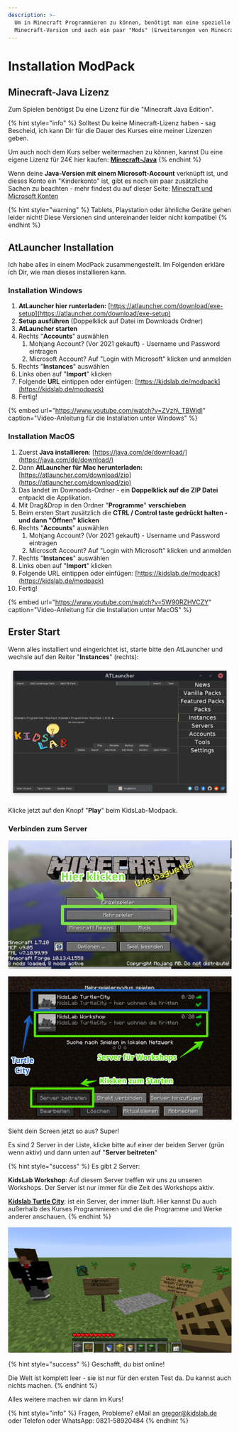 ```yaml
---
description: >-
  Um in Minecraft Programmieren zu können, benötigt man eine spezielle
  Minecraft-Version und auch ein paar "Mods" (Erweiterungen von Minecraft.)
---
```


# Installation ModPack

## Minecraft-Java Lizenz

Zum Spielen benötigst Du eine Lizenz für die "Minecraft Java Edition".

{% hint style="info" %}
Solltest Du keine Minecraft-Lizenz haben - sag Bescheid, ich kann Dir für die Dauer des Kurses eine meiner Lizenzen geben.

Um auch noch dem Kurs selber weitermachen zu können, kannst Du eine eigene Lizenz für 24€ hier kaufen: [**Minecraft-Java**](https://www.minecraft.net/de-de/store/minecraft-java-edition)
{% endhint %}

Wenn deine **Java-Version mit einem Microsoft-Account** verknüpft ist, und dieses Konto ein "Kinderkonto" ist, gibt es noch ein paar zusätzliche Sachen zu beachten - mehr findest du auf dieser Seite: [Minecraft und Microsoft Konten](minecraft-und-microsoft-konten.md)

{% hint style="warning" %}
Tablets, Playstation oder ähnliche Geräte gehen leider nicht! Diese Versionen sind untereinander leider nicht kompatibel
{% endhint %}

## AtLauncher Installation

Ich habe alles in einem ModPack zusammengestellt. Im Folgenden erkläre ich Dir, wie man dieses installieren kann.

### Installation Windows

1. **AtLauncher hier runterladen:** [https://atlauncher.com/download/exe-setup](https://atlauncher.com/download/exe-setup)
2. **Setup ausführen** \(Doppelklick auf Datei im Downloads Ordner\)
3. **AtLauncher starten**
4. Rechts "**Accounts**" auswählen
   1. Mohjang Account? \(Vor 2021 gekauft\) - Username und Password eintragen
   2. Microsoft Account? Auf "Login with Microsoft" klicken und anmelden
5. Rechts "**Instances**" auswählen
6. Links oben auf "**Import**" klicken
7. Folgende **URL** eintippen oder einfügen: [https://kidslab.de/modpack](https://kidslab.de/modpack)
8. Fertig! 

{% embed url="https://www.youtube.com/watch?v=ZVzh\_TBWidI" caption="Video-Anleitung für die Installation unter Windows" %}

### **Installation MacOS**

1. Zuerst **Java installieren**: [https://java.com/de/download/](https://java.com/de/download/)
2. Dann **AtLauncher für Mac herunterladen:** [https://atlauncher.com/download/zip](https://atlauncher.com/download/zip)
3. Das landet im Downoads-Ordner - ein **Doppelklick auf die ZIP Datei** entpackt die Applikation.
4. Mit Drag&Drop in den Ordner "**Programme**" **verschieben**
5. Beim ersten Start zusätzlich die **CTRL / Control taste gedrückt halten - und dann "Öffnen" klicken**
6. Rechts "**Accounts**" auswählen
   1. Mohjang Account? \(Vor 2021 gekauft\) - Username und Password eintragen
   2. Microsoft Account? Auf "Login with Microsoft" klicken und anmelden
7. Rechts "**Instances**" auswählen
8. Links oben auf "**Import**" klicken
9. Folgende URL eintippen oder einfügen: [https://kidslab.de/modpack](https://kidslab.de/modpack)
10. Fertig! 

{% embed url="https://www.youtube.com/watch?v=5W90RZHVCZY" caption="Video-Anleitung für die Installation unter MacOS" %}

## Erster Start

Wenn alles installiert und eingerichtet ist, starte bitte den AtLauncher und wechsle auf den Reiter "**Instances**" \(rechts\):

![AtLauncher mit installiertem ModPack](../../.gitbook/assets/atlauncher.png)

Klicke jetzt auf den Knopf "**Play**" beim KidsLab-Modpack.

### Verbinden zum Server

![](../../.gitbook/assets/image%20%281%29.png)

![](../../.gitbook/assets/turtle-serverauswahl.png)

Sieht dein Screen jetzt so aus? Super!

Es sind 2 Server in der Liste, klicke bitte auf einer der beiden Server \(grün wenn aktiv\) und dann unten auf "**Server beitreten**"

{% hint style="success" %}
Es gibt 2 Server:

**KidsLab Workshop**: Auf diesem Server treffen wir uns zu unseren Workshops. Der Server ist nur immer für die Zeit des Workshops aktiv.

[**Kidslab Turtle City**](../turtlecity.md): ist ein Server, der immer läuft. Hier kannst Du auch außerhalb des Kurses Programmieren und die die Programme und Werke anderer anschauen.
{% endhint %}

![](../../.gitbook/assets/minecraft-server-screen.png)

{% hint style="success" %}
Geschafft, du bist online!

Die Welt ist komplett leer - sie ist nur für den ersten Test da. Du kannst auch nichts machen.
{% endhint %}

Alles weitere machen wir dann im Kurs!

{% hint style="info" %}
Fragen, Probleme? eMail an gregor@kidslab.de oder Telefon oder WhatsApp: 0821-58920484
{% endhint %}

